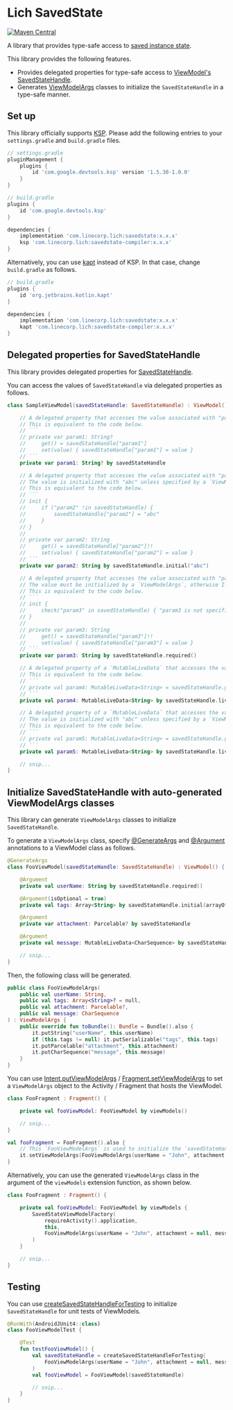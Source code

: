 # Lich SavedState

[ ![Maven Central](https://badgen.net/maven/v/maven-central/com.linecorp.lich/savedstate) ](https://search.maven.org/artifact/com.linecorp.lich/savedstate)

A library that provides type-safe access to [saved instance state](https://developer.android.com/topic/libraries/architecture/viewmodel-savedstate).

This library provides the following features.

- Provides delegated properties for type-safe access to [ViewModel's SavedStateHandle](https://developer.android.com/topic/libraries/architecture/viewmodel-savedstate).
- Generates [ViewModelArgs](src/main/java/com/linecorp/lich/savedstate/ViewModelArgs.kt) classes to initialize the `SavedStateHandle` in a type-safe manner.

## Set up

This library officially supports [KSP](https://github.com/google/ksp).
Please add the following entries to your `settings.gradle` and `build.gradle` files.

```groovy
// settings.gradle
pluginManagement {
    plugins {
        id 'com.google.devtools.ksp' version '1.5.30-1.0.0'
    }
}
```

```groovy
// build.gradle
plugins {
    id 'com.google.devtools.ksp'
}

dependencies {
    implementation 'com.linecorp.lich:savedstate:x.x.x'
    ksp 'com.linecorp.lich:savedstate-compiler:x.x.x'
}
```

Alternatively, you can use [kapt](https://kotlinlang.org/docs/kapt.html) instead of KSP.
In that case, change `build.gradle` as follows.

```groovy
// build.gradle
plugins {
    id 'org.jetbrains.kotlin.kapt'
}

dependencies {
    implementation 'com.linecorp.lich:savedstate:x.x.x'
    kapt 'com.linecorp.lich:savedstate-compiler:x.x.x'
}
```

## Delegated properties for SavedStateHandle

This library provides delegated properties for [SavedStateHandle](https://developer.android.com/topic/libraries/architecture/viewmodel-savedstate).

You can access the values of `SavedStateHandle` via delegated properties as follows.

```kotlin
class SampleViewModel(savedStateHandle: SavedStateHandle) : ViewModel() {

    // A delegated property that accesses the value associated with "param1".
    // This is equivalent to the code below.
    // ```
    // private var param1: String?
    //     get() = savedStateHandle["param1"]
    //     set(value) { savedStateHandle["param1"] = value }
    // ```
    private var param1: String? by savedStateHandle

    // A delegated property that accesses the value associated with "param2".
    // The value is initialized with "abc" unless specified by a `ViewModelArgs`.
    // This is equivalent to the code below.
    // ```
    // init {
    //     if ("param2" !in savedStateHandle) {
    //         savedStateHandle["param2"] = "abc"
    //     }
    // }
    //
    // private var param2: String
    //     get() = savedStateHandle["param2"]!!
    //     set(value) { savedStateHandle["param2"] = value }
    // ```
    private var param2: String by savedStateHandle.initial("abc")

    // A delegated property that accesses the value associated with "param3".
    // The value must be initialized by a `ViewModelArgs`, otherwise IllegalStateException is thrown.
    // This is equivalent to the code below.
    // ```
    // init {
    //     check("param3" in savedStateHandle) { "param3 is not specified in the arguments." }
    // }
    //
    // private var param3: String
    //     get() = savedStateHandle["param3"]!!
    //     set(value) { savedStateHandle["param3"] = value }
    // ```
    private var param3: String by savedStateHandle.required()

    // A delegated property of a `MutableLiveData` that accesses the value associated with "param4".
    // This is equivalent to the code below.
    // ```
    // private val param4: MutableLiveData<String> = savedStateHandle.getLiveData("param4")
    // ```
    private val param4: MutableLiveData<String> by savedStateHandle.liveData()

    // A delegated property of a `MutableLiveData` that accesses the value associated with "param5".
    // The value is initialized with "abc" unless specified by a `ViewModelArgs`.
    // This is equivalent to the code below.
    // ```
    // private val param5: MutableLiveData<String> = savedStateHandle.getLiveData("param5", "abc")
    // ```
    private val param5: MutableLiveData<String> by savedStateHandle.liveDataWithInitial("abc")

    // snip...
}
```

## Initialize SavedStateHandle with auto-generated ViewModelArgs classes

This library can generate `ViewModelArgs` classes to initialize `SavedStateHandle`.

To generate a `ViewModelArgs` class, specify
[@GenerateArgs](src/main/java/com/linecorp/lich/savedstate/GenerateArgs.kt) and
[@Argument](src/main/java/com/linecorp/lich/savedstate/Argument.kt) annotations to a ViewModel class as follows.

```kotlin
@GenerateArgs
class FooViewModel(savedStateHandle: SavedStateHandle) : ViewModel() {

    @Argument
    private val userName: String by savedStateHandle.required()

    @Argument(isOptional = true)
    private val tags: Array<String> by savedStateHandle.initial(arrayOf("normal"))

    @Argument
    private var attachment: Parcelable? by savedStateHandle

    @Argument
    private val message: MutableLiveData<CharSequence> by savedStateHandle.liveData()

    // snip...
}
```

Then, the following class will be generated.

```kotlin
public class FooViewModelArgs(
    public val userName: String,
    public val tags: Array<String>? = null,
    public val attachment: Parcelable?,
    public val message: CharSequence
) : ViewModelArgs {
    public override fun toBundle(): Bundle = Bundle().also {
        it.putString("userName", this.userName)
        if (this.tags != null) it.putSerializable("tags", this.tags)
        it.putParcelable("attachment", this.attachment)
        it.putCharSequence("message", this.message)
    }
}
```

You can use [Intent.putViewModelArgs](src/main/java/com/linecorp/lich/savedstate/ViewModelArgs.kt)
/ [Fragment.setViewModelArgs](src/main/java/com/linecorp/lich/savedstate/ViewModelArgs.kt) to set
a `ViewModelArgs` object to the Activity / Fragment that hosts the ViewModel.

```kotlin
class FooFragment : Fragment() {

    private val fooViewModel: FooViewModel by viewModels()

    // snip...
}

val fooFragment = FooFragment().also {
    // This `FooViewModelArgs` is used to initialize the `savedStateHandle` of `FooFragment.fooViewModel`.
    it.setViewModelArgs(FooViewModelArgs(userName = "John", attachment = null, message = "Hello."))
}
```

Alternatively, you can use the generated `ViewModelArgs` class in the argument of the `viewModels`
extension function, as shown below.

```kotlin
class FooFragment : Fragment() {

    private val fooViewModel: FooViewModel by viewModels {
        SavedStateViewModelFactory(
            requireActivity().application,
            this,
            FooViewModelArgs(userName = "John", attachment = null, message = "Hello.").toBundle()
        )
    }

    // snip...
}
```

## Testing

You can use [createSavedStateHandleForTesting](src/main/java/com/linecorp/lich/savedstate/SavedStateTesting.kt)
to initialize `SavedStateHandle` for unit tests of ViewModels.

```kotlin
@RunWith(AndroidJUnit4::class)
class FooViewModelTest {

    @Test
    fun testFooViewModel() {
        val savedStateHandle = createSavedStateHandleForTesting(
            FooViewModelArgs(userName = "John", attachment = null, message = "Hello.")
        )
        val fooViewModel = FooViewModel(savedStateHandle)

        // snip...
    }
}
```
